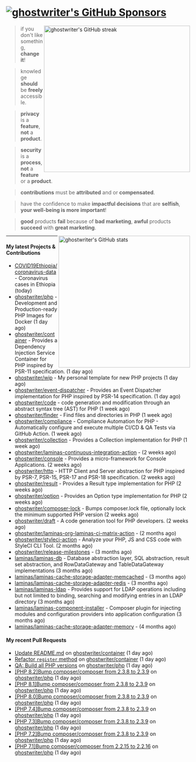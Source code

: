 # [![ghostwriter's GitHub Sponsors](https://img.shields.io/github/sponsors/ghostwriter?label=GitHub+Sponsors&style=flat-square&logo=GitHub%20Sponsors)](https://github.com/sponsors/ghostwriter)

<img alt="ghostwriter's GitHub streak" width="400px" align="right" src="https://github-readme-streak-stats.herokuapp.com/?cache_seconds=1800&user=ghostwriter">

> if you don't like something, **change it**!

> knowledge **should** be **freely** accessible.

> **privacy** is a **feature**, **not** a **product**.

> **security** is a **process**, **not** a **feature** or a **product**.

> **contributions** must be **attributed** and or **compensated**.

> have the confidence to make **impactful decisions** that are **selfish**, **your well-being is more important**!

> **good** products **fail** because of **bad marketing**, **awful** products **succeed** with **great marketing**.

<img alt="ghostwriter's GitHub stats" width="360px" align="right" src="https://github-readme-stats.vercel.app/api?cache_seconds=1800&username=ghostwriter&show_icons=true&count_private=true&hide_title=true&hide_rank=true&icon_color=333">

---

#### My latest Projects & Contributions

- [COVID19Ethiopia/coronavirus-data](https://github.com/COVID19Ethiopia/coronavirus-data) - Coronavirus cases in Ethiopia (today)
- [ghostwriter/php](https://github.com/ghostwriter/php) - Development and Production-ready PHP Images for Docker (1 day ago)
- [ghostwriter/container](https://github.com/ghostwriter/container) - Provides a Dependency Injection Service Container for PHP inspired by PSR-11 specification. (1 day ago)
- [ghostwriter/wip](https://github.com/ghostwriter/wip) - My personal template for new PHP projects (1 day ago)
- [ghostwriter/event-dispatcher](https://github.com/ghostwriter/event-dispatcher) - Provides an Event Dispatcher implementation for PHP inspired by PSR-14 specification. (1 day ago)
- [ghostwriter/code](https://github.com/ghostwriter/code) - code generation and modification through an abstract syntax tree (AST) for PHP (1 week ago)
- [ghostwriter/finder](https://github.com/ghostwriter/finder) - Find files and directories in PHP (1 week ago)
- [ghostwriter/compliance](https://github.com/ghostwriter/compliance) - Compliance Automation for PHP - Automatically configure and execute multiple CI/CD &amp; QA Tests via GitHub Action. (1 week ago)
- [ghostwriter/collection](https://github.com/ghostwriter/collection) - Provides a Collection implementation for PHP (1 week ago)
- [ghostwriter/laminas-continuous-integration-action](https://github.com/ghostwriter/laminas-continuous-integration-action) -  (2 weeks ago)
- [ghostwriter/console](https://github.com/ghostwriter/console) - Provides a micro-framework for Console Applications. (2 weeks ago)
- [ghostwriter/http](https://github.com/ghostwriter/http) - HTTP Client and Server abstraction for PHP inspired by PSR-7, PSR-15, PSR-17 and PSR-18 specification. (2 weeks ago)
- [ghostwriter/result](https://github.com/ghostwriter/result) - Provides a Result type implementation for PHP (2 weeks ago)
- [ghostwriter/option](https://github.com/ghostwriter/option) - Provides an Option type implementation for PHP (2 weeks ago)
- [ghostwriter/composer-lock](https://github.com/ghostwriter/composer-lock) - Bumps composer.lock file, optionally lock the minimum supported PHP version (2 weeks ago)
- [ghostwriter/draft](https://github.com/ghostwriter/draft) - A code generation tool for PHP developers. (2 weeks ago)
- [ghostwriter/laminas-org-laminas-ci-matrix-action](https://github.com/ghostwriter/laminas-org-laminas-ci-matrix-action) -  (2 months ago)
- [ghostwriter/styleci-action](https://github.com/ghostwriter/styleci-action) - Analyze your PHP, JS and CSS code with StyleCI CLI Tool. (2 months ago)
- [ghostwriter/release-milestones](https://github.com/ghostwriter/release-milestones) -  (3 months ago)
- [laminas/laminas-db](https://github.com/laminas/laminas-db) - Database abstraction layer, SQL abstraction, result set abstraction, and RowDataGateway and TableDataGateway implementations (3 months ago)
- [laminas/laminas-cache-storage-adapter-memcached](https://github.com/laminas/laminas-cache-storage-adapter-memcached) -  (3 months ago)
- [laminas/laminas-cache-storage-adapter-redis](https://github.com/laminas/laminas-cache-storage-adapter-redis) -  (3 months ago)
- [laminas/laminas-ldap](https://github.com/laminas/laminas-ldap) - Provides support for LDAP operations including but not limited to binding, searching and modifying entries in an LDAP directory (3 months ago)
- [laminas/laminas-component-installer](https://github.com/laminas/laminas-component-installer) - Composer plugin for injecting modules and configuration providers into application configuration (3 months ago)
- [laminas/laminas-cache-storage-adapter-memory](https://github.com/laminas/laminas-cache-storage-adapter-memory) -  (4 months ago)

#### My recent Pull Requests

- [Update README.md](https://github.com/ghostwriter/container/pull/13) on [ghostwriter/container](https://github.com/ghostwriter/container) (1 day ago)
- [Refactor `register` method](https://github.com/ghostwriter/container/pull/12) on [ghostwriter/container](https://github.com/ghostwriter/container) (1 day ago)
- [QA: Build all PHP versions](https://github.com/ghostwriter/php/pull/85) on [ghostwriter/php](https://github.com/ghostwriter/php) (1 day ago)
- [[PHP 8.2]Bump composer/composer from 2.3.8 to 2.3.9](https://github.com/ghostwriter/php/pull/84) on [ghostwriter/php](https://github.com/ghostwriter/php) (1 day ago)
- [[PHP 8.1]Bump composer/composer from 2.3.8 to 2.3.9](https://github.com/ghostwriter/php/pull/83) on [ghostwriter/php](https://github.com/ghostwriter/php) (1 day ago)
- [[PHP 8.0]Bump composer/composer from 2.3.8 to 2.3.9](https://github.com/ghostwriter/php/pull/82) on [ghostwriter/php](https://github.com/ghostwriter/php) (1 day ago)
- [[PHP 7.4]Bump composer/composer from 2.3.8 to 2.3.9](https://github.com/ghostwriter/php/pull/81) on [ghostwriter/php](https://github.com/ghostwriter/php) (1 day ago)
- [[PHP 7.3]Bump composer/composer from 2.3.8 to 2.3.9](https://github.com/ghostwriter/php/pull/80) on [ghostwriter/php](https://github.com/ghostwriter/php) (1 day ago)
- [[PHP 7.2]Bump composer/composer from 2.3.8 to 2.3.9](https://github.com/ghostwriter/php/pull/79) on [ghostwriter/php](https://github.com/ghostwriter/php) (1 day ago)
- [[PHP 7.1]Bump composer/composer from 2.2.15 to 2.2.16](https://github.com/ghostwriter/php/pull/78) on [ghostwriter/php](https://github.com/ghostwriter/php) (1 day ago)
